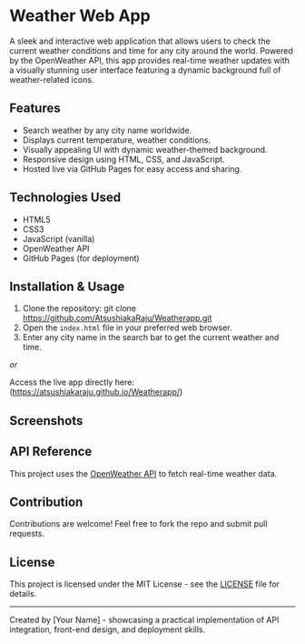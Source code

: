# Weather Web App

A sleek and interactive web application that allows users to check the current weather conditions and time for any city around the world. Powered by the OpenWeather API, this app provides real-time weather updates with a visually stunning user interface featuring a dynamic background full of weather-related icons.

## Features
- Search weather by any city name worldwide.
- Displays current temperature, weather conditions.
- Visually appealing UI with dynamic weather-themed background.
- Responsive design using HTML, CSS, and JavaScript.
- Hosted live via GitHub Pages for easy access and sharing.

## Technologies Used
- HTML5
- CSS3
- JavaScript (vanilla)
- OpenWeather API
- GitHub Pages (for deployment)

## Installation & Usage
1. Clone the repository:
git clone https://github.com/AtsushiakaRaju/Weatherapp.git
2. Open the `index.html` file in your preferred web browser.
3. Enter any city name in the search bar to get the current weather and time.

_or_

Access the live app directly here: (https://atsushiakaraju.github.io/Weatherapp/)

## Screenshots


## API Reference
This project uses the [OpenWeather API](https://openweathermap.org/api) to fetch real-time weather data.

## Contribution
Contributions are welcome! Feel free to fork the repo and submit pull requests.

## License
This project is licensed under the MIT License - see the [LICENSE](LICENSE) file for details.

---

Created by [Your Name] - showcasing a practical implementation of API integration, front-end design, and deployment skills.
